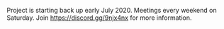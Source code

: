 Project is starting back up early July 2020.  Meetings every weekend on Saturday.  Join
 https://discord.gg/9njx4nx for more information.
